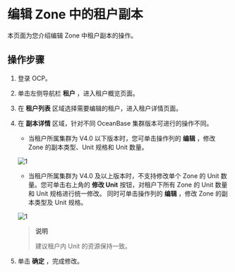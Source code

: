 编辑 Zone 中的租户副本
===================================

本页面为您介绍编辑 Zone 中租户副本的操作。

操作步骤
-------------------------

1. 登录 OCP。

2. 单击左侧导航栏 **租户** ，进入租户概览页面。

3. 在 **租户列表** 区域选择需要编辑的租户，进入租户详情页面。

4. 在 **副本详情** 区域，针对不同 OceanBase 集群版本可进行的操作不同。

   * 当租户所属集群为 V4.0 以下版本时，您可单击操作列的 **编辑** ，修改 Zone 的副本类型、Unit 规格和 Unit 数量。
   
   ![1](https://help-static-aliyun-doc.aliyuncs.com/assets/img/zh-CN/5831070261/p271865.png)

   * 当租户所属集群为 V4.0 及以上版本时，不支持修改单个 Zone 的 Unit 数量。您可单击右上角的 **修改 Unit** 按钮，对租户下所有 Zone 的 Unit 数量和 Unit 规格进行统一修改。
  同时可单击操作列的 **编辑** ，修改 Zone 的副本类型及 Unit 规格。
   
   ![1](https://obbusiness-private.oss-cn-shanghai.aliyuncs.com/doc/img/ocp/401/%E4%BF%AE%E6%94%B9unit1.png)

    > **说明**
    >
    > 建议租户内 Unit 的资源保持一致。

5. 单击 **确定** ，完成修改。
